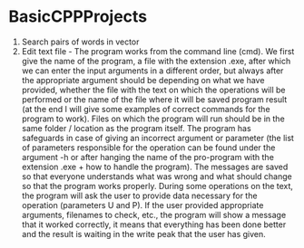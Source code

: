 # BasicCPPProjects
1. Search pairs of words in vector 
2. Edit text file - The program works from the command line (cmd). We first give the name of the program, 
a file with the extension .exe, after which we can enter the input arguments in a different 
order, but always after the appropriate argument should be depending on what we have 
provided, whether the file with the text on which the operations will be performed or the name 
of the file where it will be saved program result (at the end I will give some examples of 
correct commands for the program to work). Files on which the program will run should be in 
the same folder / location as the program itself. The program has safeguards in case of giving 
an incorrect argument or parameter (the list of parameters responsible for the operation can be 
found under the argument -h or after hanging the name of the pro-program with the extension 
.exe + how to handle the program). The messages are saved so that everyone understands 
what was wrong and what should change so that the program works properly. During some 
operations on the text, the program will ask the user to provide data necessary for the 
operation (parameters U and P). If the user provided appropriate arguments, filenames to 
check, etc., the program will show a message that it worked correctly, it means that 
everything has been done better and the result is waiting in the write peak that the user has 
given.
